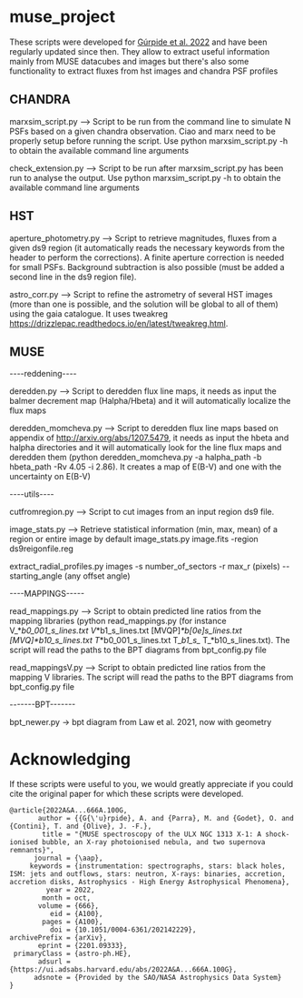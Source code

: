 # muse_project

These scripts were developed for [Gúrpide et al. 2022](https://ui.adsabs.harvard.edu/abs/2022A%26A...666A.100G/abstract) and have been regularly updated since then. They allow to extract useful information mainly from MUSE datacubes and images but there's also some functionality to extract fluxes from hst images and chandra PSF profiles

## CHANDRA
marxsim_script.py --> Script to be run from the command line to simulate N PSFs based on a given chandra observation. Ciao and marx need to be properly setup before running the script. Use python marxsim_script.py -h to obtain the available command line arguments

check_extension.py --> Script to be run after marxsim_script.py has been run to analyse the output. Use python marxsim_script.py -h to obtain the available command line arguments

## HST
aperture_photometry.py --> Script to retrieve magnitudes, fluxes from a given ds9 region (it automatically reads the necessary keywords from the header to perform the corrections). A finite aperture correction is needed for small PSFs. Background subtraction is also possible (must be added a second line in the ds9 region file).

astro_corr.py --> Script to refine the astrometry of several HST images (more than one is possible, and the solution will be global to all of them) using the gaia catalogue. It uses tweakreg https://drizzlepac.readthedocs.io/en/latest/tweakreg.html.

## MUSE
----reddening----

deredden.py --> Script to deredden flux line maps, it needs as input the balmer decrement map (Halpha/Hbeta) and it will automatically localize the flux maps

deredden_momcheva.py --> Script to deredden flux line maps based on appendix of http://arxiv.org/abs/1207.5479, it needs as input the hbeta and halpha directories and it will automatically look for the line flux maps and deredden them (python deredden_momcheva.py -a halpha_path -b hbeta_path -Rv 4.05 -i 2.86). It creates a map of E(B-V) and one with the uncertainty on E(B-V)

----utils----

cutfromregion.py --> Script to cut images from an input region ds9 file.

image_stats.py --> Retrieve statistical information (min, max, mean) of a region or entire image by default
image_stats.py image.fits -region ds9reigonfile.reg

extract_radial_profiles.py images -s number_of_sectors -r max_r (pixels) --starting_angle (any offset angle)

----MAPPINGS-----

read_mappings.py --> Script to obtain predicted line ratios from the mapping libraries (python read_mappings.py <files> (for instance V_*_b0_001_s_lines.txt V_*b1_s_lines.txt [MVQP]_*b[0e]_s_lines.txt [MVQ]_*b10_s_lines.txt T_*b0_001_s_lines.txt T_*b1_s_* T_*b10_s_lines.txt). The script will read the paths to the BPT diagrams from bpt_config.py file

read_mappingsV.py --> Script to obtain predicted line ratios from the mapping V libraries. The script will read the paths to the BPT diagrams from bpt_config.py file

-------BPT-------

bpt_newer.py -> bpt diagram from Law et al. 2021, now with geometry


# Acknowledging

If these scripts were useful to you, we would greatly appreciate if you could cite the original paper for which these scripts were developed.
       
```
@article{2022A&A...666A.100G,
       author = {{G{\'u}rpide}, A. and {Parra}, M. and {Godet}, O. and {Contini}, T. and {Olive}, J. -F.},
        title = "{MUSE spectroscopy of the ULX NGC 1313 X-1: A shock-ionised bubble, an X-ray photoionised nebula, and two supernova remnants}",
      journal = {\aap},
     keywords = {instrumentation: spectrographs, stars: black holes, ISM: jets and outflows, stars: neutron, X-rays: binaries, accretion, accretion disks, Astrophysics - High Energy Astrophysical Phenomena},
         year = 2022,
        month = oct,
       volume = {666},
          eid = {A100},
        pages = {A100},
          doi = {10.1051/0004-6361/202142229},
archivePrefix = {arXiv},
       eprint = {2201.09333},
 primaryClass = {astro-ph.HE},
       adsurl = {https://ui.adsabs.harvard.edu/abs/2022A&A...666A.100G},
      adsnote = {Provided by the SAO/NASA Astrophysics Data System}
}
```

